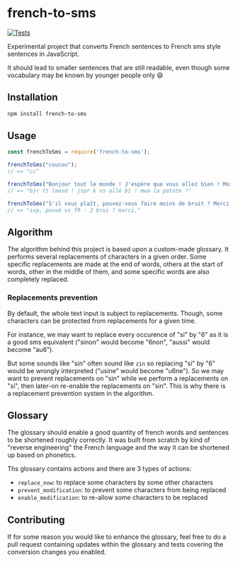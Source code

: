 # french-to-sms

[![Tests](https://github.com/raphael-leger/french-to-sms/actions/workflows/test.yml/badge.svg?branch=master)](https://github.com/raphael-leger/french-to-sms/actions/workflows/test.yml)

Experimental project that converts French sentences to French sms style sentences in JavaScript.

It should lead to smaller sentences that are still readable, even though some vocabulary may be known by younger people only 😄

## Installation

```bash
npm install french-to-sms
```

## Usage

```javascript
const frenchToSms = require('french-to-sms');

frenchToSms("coucou");
// => "cc"

frenchToSms("Bonjour tout le monde ! J'espère que vous allez bien ! Moi la patate !");
// => "bjr tt lmond ! jspr k vs allé b1 ! mwa la patate !"

frenchToSms("S'il vous plaît, pouvez-vous faire moins de bruit ? Merci.");
// => "svp, pouvé vs fR - 2 brui ? marci."
```


## Algorithm

The algorithm behind this project is based upon a custom-made glossary. It performs several replacements of characters in a given order. Some specific replacements are made at the end of words, others at the start of words, other in the middle of them, and some specific words are also completely replaced.

### Replacements prevention
By default, the whole text input is subject to replacements. Though, some characters can be protected from replacements for a given time.

For instance, we may want to replace every occurence of "si" by "6" as it is a good sms equivalent ("sinon" would become "6non", "aussi" would become "au6").

But some sounds like "sin" often sound like `zin` so replacing "si" by "6" would be wrongly interpreted ("usine" would become "u6ne").
So we may want to prevent replacements on "sin" while we perform a replacements on "si", then later-on re-enable the replacements on "sin".
This is why there is a replacement prevention system in the algorithm.


## Glossary

The glossary should enable a good quantity of french words and sentences to be shortened roughly correctly.
It was built from scratch by kind of "reverse engineering" the French language and the way it can be shortened up based on phonetics.

Ths glossary contains actions and there are 3 types of actions:
- `replace_now`: to replace some characters by some other characters
- `prevent_modification`: to prevent some characters from being replaced
- `enable_modification`: to re-allow some characters to be replaced


## Contributing

If for some reason you would like to enhance the glossary, feel free to do a pull request containing updates within the glossary and tests covering the conversion changes you enabled.
